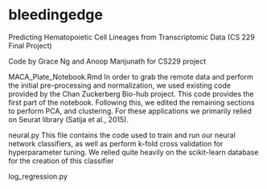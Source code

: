 # bleedingedge
Predicting Hematopoietic Cell Lineages from Transcriptomic Data (CS 229 Final Project)

Code by Grace Ng and Anoop Manjunath for CS229 project


MACA_Plate_Notebook.Rmd
In order to grab the remote data and perform the initial pre-processing and normalization, we used existing code provided by the Chan Zuckerberg Bio-hub project. This code provides the first part of the notebook. Following this, we edited the remaining sections to perform PCA, and clustering. For these applications we primarily relied on Seurat library (Satija et al., 2015).

neural.py
This file contains the code used to train and run our neural network classifiers, as well as perform k-fold cross validation for hyperparameter tuning. We relied quite heavily on the scikit-learn database for the creation of this classifier

log_regression.py

